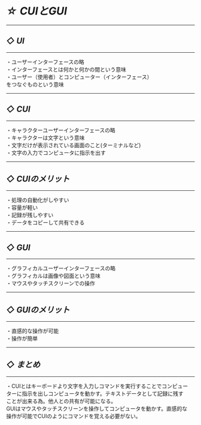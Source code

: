 # *☆ CUIとGUI*
___
## *◇ UI*

___
・ユーザーインターフェースの略  
・インターフェースとは何かと何かの間という意味  
・ユーザー（使用者）とコンピューター（インターフェース）  
をつなぐものという意味
___
## *◇ CUI*
___
・キャラクターユーザーインターフェースの略  
・キャラクターは文字という意味  
・文字だけが表示されている画面のこと(ターミナルなど)  
・文字の入力でコンピュータに指示を出す  
___
## *◇ CUIのメリット*
___
・処理の自動化がしやすい  
・容量が軽い  
・記録が残しやすい  
・データをコピーして共有できる  
___
## *◇ GUI*
___
・グラフィカルユーザーインターフェースの略  
・グラフィカルは画像や図面という意味  
・マウスやタッチスクリーンでの操作  
___
## *◇ GUIのメリット*
___
・直感的な操作が可能  
・操作が簡単  
___
## *◇ まとめ*
___
・CUIとはキーボードより文字を入力しコマンドを実行することでコンピュー  
ターに指示を出しコンピュータを動かす。テキストデータとして記録に残す  
ことが出来る為。他人との共有が可能になる。  
GUIはマウスやタッチスクリーンを操作してコンピュータを動かす。直感的な  
操作が可能でCUIのようにコマンドを覚える必要がない。